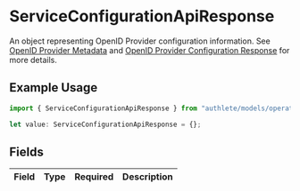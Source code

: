 # ServiceConfigurationApiResponse

An object representing OpenID Provider configuration information. See [OpenID Provider Metadata](https://openid.net/specs/openid-connect-discovery-1_0.html#ProviderMetadata) and [OpenID Provider Configuration Response](https://openid.net/specs/openid-connect-discovery-1_0.html#ProviderConfigurationResponse) for more details.


## Example Usage

```typescript
import { ServiceConfigurationApiResponse } from "authlete/models/operations";

let value: ServiceConfigurationApiResponse = {};
```

## Fields

| Field       | Type        | Required    | Description |
| ----------- | ----------- | ----------- | ----------- |